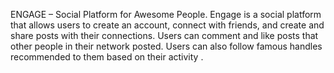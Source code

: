 ENGAGE – Social Platform for Awesome People.
Engage is a social platform that allows users to create an account, connect with friends, and create and share posts with their connections. 
Users can comment and like posts that other people in their network posted. Users can also follow famous handles recommended to them based on their activity .
